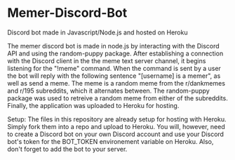 # Memer-Discord-Bot
Discord bot made in Javascript/Node.js and hosted on Heroku

The memer discord bot is made in node.js by interacting with the Discord API and using the random-puppy package. After establishing a connection with the Discord client in the the meme text server channel, it begins listening for the "!meme" command. When the command is sent by a user the bot will reply with the following sentence "[username] is a memer", as well as send a meme. The meme is a random meme from the r/dankmemes and r/195 subreddits, which it alternates between. The random-puppy package was used to retreive a random meme from either of the subreddits. Finally, the application was uploaded to Heroku for hosting. 

Setup: The files in this repository are already setup for hosting with Heroku. Simply fork them into a repo and upload to Heroku. You will, however, need to create a Discord bot on your own Discord account and use your Discord bot's token for the BOT_TOKEN environement variable on Heroku. Also, don't forget to add the bot to your server.
